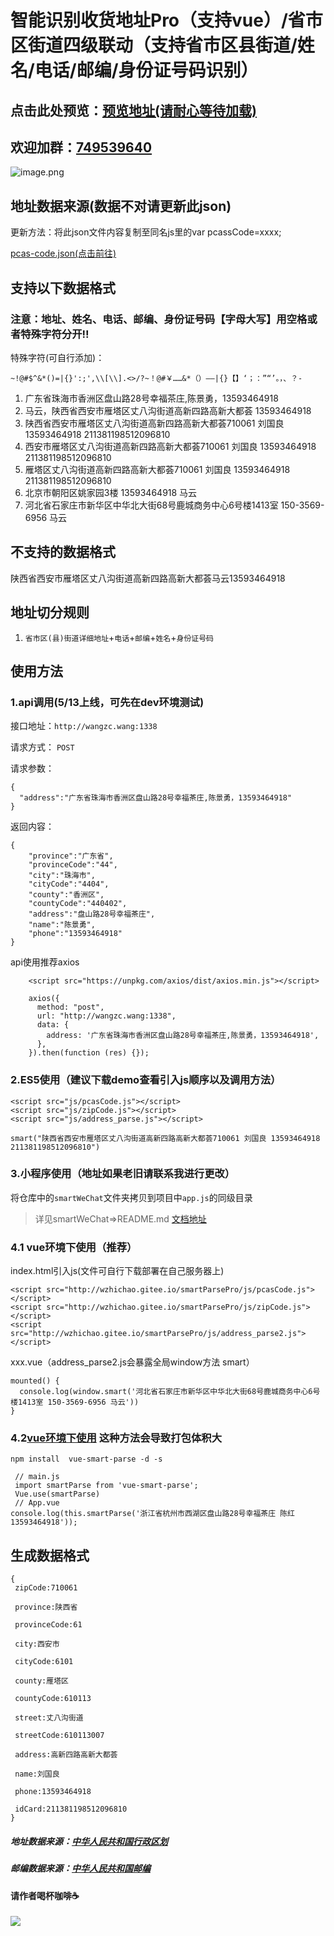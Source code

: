 <!--
 * @Author: wangzhichiao<https://github.com/wzc570738205>
 * @Date: 2020-04-15 11:34:04
 * @LastEditors: wangzhichiao<https://github.com/wzc570738205>
 * @LastEditTime: 2020-05-13 16:14:24
 -->

# 智能识别收货地址Pro（支持vue）/省市区街道四级联动（支持省市区县街道/姓名/电话/邮编/身份证号码识别）

## 点击此处预览：[预览地址(请耐心等待加载)](http://wangzc.wang/smartParsePro/)


## 欢迎加群：[749539640](https://jq.qq.com/?_wv=1027&k=55bQp1O)
![image.png](https://s2.ax1x.com/2020/01/02/lYkqdx.png)
## 地址数据来源(数据不对请更新此json)
更新方法：将此json文件内容复制至同名js里的var pcassCode=xxxx;

[pcas-code.json(点击前往)](https://github.com/modood/Administrative-divisions-of-China/blob/master/dist/pcas-code.json)

## 支持以下数据格式
### 注意：地址、姓名、电话、邮编、身份证号码【字母大写】用空格或者特殊字符分开!!

特殊字符(可自行添加)：
```
~!@#$^&*()=|{}':;',\\[\\].<>/?~！@#￥……&*（）——|{}【】‘；：”“’。，、？-

```
 1. 广东省珠海市香洲区盘山路28号幸福茶庄,陈景勇，13593464918
2. 马云，陕西省西安市雁塔区丈八沟街道高新四路高新大都荟  13593464918
3. 陕西省西安市雁塔区丈八沟街道高新四路高新大都荟710061 刘国良 13593464918 211381198512096810
4. 西安市雁塔区丈八沟街道高新四路高新大都荟710061 刘国良 13593464918 211381198512096810
5. 雁塔区丈八沟街道高新四路高新大都荟710061 刘国良 13593464918 211381198512096810
6. 北京市朝阳区姚家园3楼 13593464918 马云
7. 河北省石家庄市新华区中华北大街68号鹿城商务中心6号楼1413室 150-3569-6956 马云
## 不支持的数据格式
陕西省西安市雁塔区丈八沟街道高新四路高新大都荟马云13593464918

## 地址切分规则
1. `省市区(县)街道详细地址`+`电话`+`邮编`+`姓名`+`身份证号码`
## 使用方法

### 1.api调用(5/13上线，可先在dev环境测试)


接口地址：```http://wangzc.wang:1338```

请求方式： ```POST```

请求参数： 
```
{
  "address":"广东省珠海市香洲区盘山路28号幸福茶庄,陈景勇，13593464918"
}
```
返回内容： 
```
{
    "province":"广东省",
    "provinceCode":"44",
    "city":"珠海市",
    "cityCode":"4404",
    "county":"香洲区",
    "countyCode":"440402",
    "address":"盘山路28号幸福茶庄",
    "name":"陈景勇",
    "phone":"13593464918"
}
```
api使用推荐axios
```
    <script src="https://unpkg.com/axios/dist/axios.min.js"></script>

    axios({
      method: "post",
      url: "http://wangzc.wang:1338",
      data: {
        address: '广东省珠海市香洲区盘山路28号幸福茶庄,陈景勇，13593464918',
      },
    }).then(function (res) {});
```

### 2.ES5使用（建议下载demo查看引入js顺序以及调用方法）
```
<script src="js/pcasCode.js"></script>
<script src="js/zipCode.js"></script>
<script src="js/address_parse.js"></script>

smart("陕西省西安市雁塔区丈八沟街道高新四路高新大都荟710061 刘国良 13593464918 211381198512096810")
```
### 3.小程序使用（地址如果老旧请联系我进行更改）
将仓库中的```smartWeChat```文件夹拷贝到项目中```app.js```的同级目录
> 详见smartWeChat=>README.md
[文档地址](https://github.com/wzc570738205/smartParsePro/tree/master/smartWeChat)
### 4.1 vue环境下使用（推荐）
index.html引入js(文件可自行下载部署在自己服务器上)
```
<script src="http://wzhichao.gitee.io/smartParsePro/js/pcasCode.js"></script>
<script src="http://wzhichao.gitee.io/smartParsePro/js/zipCode.js"></script>
<script src="http://wzhichao.gitee.io/smartParsePro/js/address_parse2.js"></script>
```

xxx.vue（address_parse2.js会暴露全局window方法 smart）
```
mounted() {
  console.log(window.smart('河北省石家庄市新华区中华北大街68号鹿城商务中心6号楼1413室 150-3569-6956 马云'))
}
```
### 4.2[vue环境下使用](https://github.com/wzc570738205/vue-smart-parse) 这种方法会导致打包体积大

```
npm install  vue-smart-parse -d -s
```

```
 // main.js
 import smartParse from 'vue-smart-parse';
 Vue.use(smartParse)
 // App.vue
console.log(this.smartParse('浙江省杭州市西湖区盘山路28号幸福茶庄 陈红 13593464918'));
```


## 生成数据格式
```
{
 zipCode:710061

 province:陕西省

 provinceCode:61

 city:西安市

 cityCode:6101

 county:雁塔区

 countyCode:610113

 street:丈八沟街道

 streetCode:610113007

 address:高新四路高新大都荟

 name:刘国良

 phone:13593464918

 idCard:211381198512096810
}
```


##### 地址数据来源：[中华人民共和国行政区划](https://github.com/modood/Administrative-divisions-of-China)
##### 邮编数据来源：[中华人民共和国邮编](https://github.com/xieranmaya/china-city-area-zip-data/blob/master/china-city-area-zip.json)

#### 请作者喝杯咖啡☕️
![](https://gitee.com/Wzhichao/img/raw/master/uPic/uaFwEM23%20.png)


